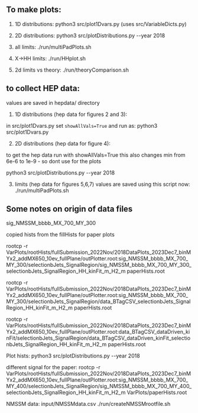 ##  To make plots:

1. 1D distributions:
python3 src/plot1Dvars.py
(uses src/VariableDicts.py)

2. 2D distributions:
python3 src/plotDistributions.py --year 2018

3. all limits:
./run/multiPadPlots.sh

4. X->HH limits:
./run/HHplot.sh

5. 2d limits vs theory:
./run/theoryComparison.sh


## to collect HEP data:

values are saved in hepdata/ directory

1. 1D distributions (hep data for figures 2 and 3):

in src/plot1Dvars.py set `showAllVals=True` and run as:
python3 src/plot1Dvars.py

2. 2D distributions (hep data for figure 4):

to get the hep data run with
showAllVals=True
this also changes min from 6e-6 to 1e-9 - so dont use for the plots

python3 src/plotDistributions.py --year 2018

3. limits (hep data for figures 5,6,7)
values are saved using this script now:
./run/multiPadPlots.sh


## Some notes on origin of data files
sig_NMSSM_bbbb_MX_700_MY_300

copied hists from the fillHists for paper plots

rootcp -r VarPlots/rootHists/fullSubmission_2022Nov/2018DataPlots_2023Dec7_binMYx2_addMX650_10ev_fullPlane/outPlotter.root:sig_NMSSM_bbbb_MX_700_MY_300/selectionbJets_SignalRegion/sig_NMSSM_bbbb_MX_700_MY_300_selectionbJets_SignalRegion_HH_kinFit_m_H2_m paperHists.root

rootcp -r VarPlots/rootHists/fullSubmission_2022Nov/2018DataPlots_2023Dec7_binMYx2_addMX650_10ev_fullPlane/outPlotter.root:sig_NMSSM_bbbb_MX_700_MY_300/selectionbJets_SignalRegion/data_BTagCSV_selectionbJets_SignalRegion_HH_kinFit_m_H2_m paperHists.root

rootcp -r VarPlots/rootHists/fullSubmission_2022Nov/2018DataPlots_2023Dec7_binMYx2_addMX650_10ev_fullPlane/outPlotter.root:data_BTagCSV_dataDriven_kinFit/selectionbJets_SignalRegion/data_BTagCSV_dataDriven_kinFit_selectionbJets_SignalRegion_HH_kinFit_m_H2_m paperHists.root


Plot hists:
python3 src/plotDistributions.py --year 2018

different signal for the paper:
rootcp -r VarPlots/rootHists/fullSubmission_2022Nov/2018DataPlots_2023Dec7_binMYx2_addMX650_10ev_fullPlane/outPlotter.root:sig_NMSSM_bbbb_MX_700_MY_400/selectionbJets_SignalRegion/sig_NMSSM_bbbb_MX_700_MY_400_selectionbJets_SignalRegion_HH_kinFit_m_H2_m VarPlots/paperHists.root


NMSSM data: input/NMSSMdata.csv
./run/createNMSSMrootfile.sh

